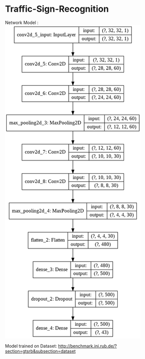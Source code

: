 # Traffic-Sign-Recognition
Network Model : ![alt text](https://github.com/Romulan12/Traffic-Sign-Recognition/blob/master/model.png?raw=true)


Model trained on Dataset: http://benchmark.ini.rub.de/?section=gtsrb&subsection=dataset
